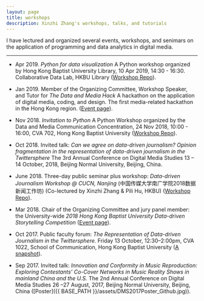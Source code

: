 ```yaml
---
layout: page
title: workshops
description: Xinzhi Zhang's workshops, talks, and tutorials
---
```


I have lectured and organized several events, workshops, and senimars on the application of programming and data analytics in digital media. 

---

- Apr 2019. *Python for data visualization* A Python workshop organized by Hong Kong Baptist University Library, 10 Apr 2019, 14:30 - 16:30. Collaborative Data Lab, HKBU Library ([Workshop Repo](https://github.com/xzzhang2/201904_HKBULib_Py)).

- Jan 2019. Member of the Organizing Committee, Workshop Speaker, and Tutor for *The Data and Media Hack* A hackathon on the application of digital media, coding, and design. The first media-related hackathon in the Hong Kong region. ([Event page](http://bu-dmc.hkbu.edu.hk/dmh/)).

- Nov 2018. *Invitation to Python* A Python Workshop organized by the Data and Media Communication Concentration, 24 Nov 2018, 10:00 - 16:00, CVA 702, Hong Kong Baptist University ([Workshop Repo](https://github.com/xzzhang2/201811_budmc_Invitation2Py)).   

- Oct 2018. Invited talk: *Can we agree on data-driven journalism? Opinion fragmentation in the representation of data-driven journalism in the Twittersphere* The 3rd Annual Conference on Digital Media Studies 13 – 14 October, 2018, Beijing Normal University, Beijing, China.

- June 2018. Three-day public seminar plus workshop: *Data-driven Journalism Workshop @ CUCN, Nanjing* (中国传媒大学南广学院2018数据新闻工作坊) (Co-lectured by Xinzhi Zhang & Pili Hu, HKBU) ([Workshop Repo](https://github.com/xzzhang2/201806_cucnddj)).

- Mar 2018. Chair of the Organizing Committee and jury panel member: the University-wide *2018 Hong Kong Baptist University Data-driven Storytelling Competition* ([Event page](http://datastory2018.dnnsociety.org)).

- Oct 2017. Public faculty forum: *The Representation of Data-driven Journalism in the Twittersphere.* Friday 13 October, 12:30–2:00pm, CVA 1022, School of Communication, Hong Kong Baptist University ([A snapshot](https://mailchi.mp/32742cef043f/research-news-for-our-communication-school?e=bdebb12f53)).  

- Sep 2017. Invited talk: *Innovation and Conformity in Music Reproduction: Exploring Contestants’ Co-Cover Networks in Music Reality Shows in mainland China and the U.S.* The 2nd Annual Conference on Digital Media Studies 26 –27 August, 2017, Beijing Normal University, Beijing, China ([Poster]({{ BASE_PATH }}/assets/DMS2017Poster_Github.jpg)).
